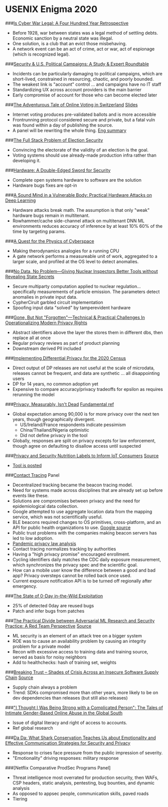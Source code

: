# USENIX Enigma 2020

###[Is Cyber War Legal: A Four Hundred Year Retrospective](https://www.usenix.org/conference/enigma2021/presentation/shapiro)
- Before 1928, war between states was a legal method of settling debts. Economic sanction by a neutral state was illegal.
- One solution, is a club that an evict those misbehaving.
- A network event can be an act of crime, act or war, act of espionage (which is recognized legal).

###[Security & U.S. Political Campaigns: A Study & Expert Roundtable](https://www.usenix.org/conference/enigma2021/presentation/consolvo)
- Incidents can be particularly damaging to political campaigns, which are short-lived, constrained in resourcing, chaotic, and poorly bounded.
- The weakest link is "account" control ... and campaigns have no IT staff
- Standardizing UX across account providers is the main barrier
- Early compromise of account for those who can become elected later

###[The Adventurous Tale of Online Voting in Switzerland](https://www.usenix.org/conference/enigma2021/presentation/folini) [Slides](https://www.slideshare.net/ChristianFolini/the-adventurous-tale-of-online-voting-in-switzerland/ChristianFolini/the-adventurous-tale-of-online-voting-in-switzerland)
- Internet voting produces pre-validated ballots and is more accessible
- Frontrunning protocol considered secure and private, but a fatal vuln was found within a day of publishing the source.
- A panel will be rewriting the whole thing. [Eng summary](https://www.bk.admin.ch/dam/bk/en/dokumente/pore/Summary%20of%20the%20Expert%20Dialog%202020.pdf.download.pdf/Summary%20of%20the%20Expert%20Dialog%202020.pdf)

###[The Full Stack Problem of Election Security](https://www.usenix.org/conference/enigma2021/presentation/cable)
- Convincing the electorate of the validity of an election is the goal.
- Voting systems should use already-made production infra rather than developing it.

###[Hardware: A Double-Edged Sword for Security](https://www.usenix.org/conference/enigma2021/presentation/fern)
- Complete open systems hardware to software are the solution
- Hardware bugs fixes are opt-in

###[A Sound Mind in a Vulnerable Body: Practical Hardware Attacks on Deep Learning](https://www.usenix.org/conference/enigma2021/presentation/hong)
- Hardware attacks break math. The assumption is that only "weak" hardware bugs remain in multitenant.
- Rowhammer/cache side-channel attack on multitenant DNN ML environments reduces accuracy of inference by at least 10% 60% of the time by targeting params.

###[A Quest for the Physics of Cyberspace](https://www.usenix.org/conference/enigma2021/presentation/rrushi)
- Making therodynamics analogies for a running CPU
- A gate network performs a measureable unit of work, aggregated to a larger scale, and profiled at the OS level to detect anomalies. 

###[No Data, No Problem—Giving Nuclear Inspectors Better Tools without Revealing State Secrets](https://www.usenix.org/conference/enigma2021/presentation/negus)
- Secure multiparty computation applied to nuclear regulation... specifically measurements of particle emission. The parameters detect anomalies in private input data.
- CypherCiruit garbled circuit implementation
- Spoofing input data "solved" by tamperevident hardware

###[Gone, But Not "Forgotten"—Technical & Practical Challenges In Operationalizing Modern Privacy Rights](https://www.usenix.org/conference/enigma2021/presentation/huang)
- Abstract identifiers above the layer the stores them in different dbs, then replace all at once
- Regular privacy reviews as part of product planning
- Downstream derived PII included

###[Implementing Differential Privacy for the 2020 Census](https://www.usenix.org/conference/enigma2021/presentation/garfinkel)
- Direct output of DP releases are not useful at the scale of microdata, releases cannot be frequent, and data are synthetic ... all disappointing users
- DP for 14 years, no common adoption yet
- Expensive to compare accuracy/privacy tradeoffs for epsilon as requires rerunning the model

###[Privacy, Measurably, Isn't Dead](https://www.usenix.org/conference/enigma2021/presentation/kelley) [Fundamental ref](https://www.computer.org/csdl/proceedings-article/sp/2021/893400a473)
- Global expectation among 90,000 is for more privacy over the next ten years, though geographically divergent.
  - US/Ireland/France respondents indicate pessimism
  - China/Thailand/Nigeria optimistic
  - Did not define privacy in the tool
- Globally, responses are split on privacy excepts for law enforcement, though agree on defaulting to disallow access until suspected

###[Privacy and Security Nutrition Labels to Inform IoT Consumers](https://www.usenix.org/conference/enigma2021/presentation/emami-naeini) [Source](https://www.iotsecurityprivacy.org/downloads/Emami-Naeni_CHI19_ExploringPrivacy.pdf)
- [Tool is posted](https://www.iotsecurityprivacy.org)

###[Contact Tracing](https://www.usenix.org/conference/enigma2021/presentation/panel-contact-tracing) Panel
- Decentralized tracking became the beacon tracing model.
- Need for systems made across disciplines that are already set up before events like these.
- Solutions are compromises between privacy and the need for epidemiological data collection.
- Google attempted to use aggregate location data from the mapping service, which was not scientifically useful.
- BLE beacons required changes to OS primitives, cross-platform, and an API for public health organizations to use. [Google source](https://github.com/google/exposure-notifications-server)
- Public trust problems with the companies making beacon servers has led to low adoption.
- [Pandemic privacy law analysis](https://papers.ssrn.com/sol3/papers.cfm?abstract_id=3690004)
- Contact tracing normalizes tracking by authorities
- Having a "high privacy promise" encouraged enrollment.
- Cycling identifiers daily matches the CDC daily exposure measurement, which synchronizes the privacy spec and the scientific goal.
- How can a mobile user know the difference between a good and bad app? Privacy oversteps cannot be rolled back once used.
- Current exposure notification API is to be turned off regionally after emergency.

###[The State of 0-Day in-the-Wild Exploitation](https://www.usenix.org/conference/enigma2021/presentation/stone)
- 25% of detected 0day are reused bugs
- Patch and infer bugs from patches

###[The Practical Divide between Adversarial ML Research and Security Practice: A Red Team Perspective](https://www.usenix.org/conference/enigma2021/presentation/anderson) [Source](https://github.com/mitre/advmlthreatmatrix/blob/master/pages/case-studies-page.md#microsoft---azure-service)
- ML security is an element of an attack tree on a bigger system
- ROE was to cause an availability problem by causing an integrity problem for a private model
- Recon with excessive access to training data and training source, served as basis for noisy neighbors
- Add to healthchecks: hash of training set, weights

###[Breaking Trust – Shades of Crisis Across an Insecure Software Supply Chain](https://www.usenix.org/conference/enigma2021/presentation/herr) [Source](https://www.atlanticcouncil.org/resources/breaking-trust-the-dataset/)
- Supply chain always a problem
- Trend: SDKs compromised more than other years, more likely to be on dev dependencies than releases (but still also releases)

###["I Thought I Was Being Strong with a Complicated Person": The Tales of Intimate Gender-Based Online Abuse in the Global South](https://www.usenix.org/conference/enigma2021/presentation/celi)
- Issue of digital literacy and right of access to accounts.
- Ref global research

###[Da Da: What Shark Conservation Teaches Us about Emotionality and Effective Communication Strategies for Security and Privacy](https://www.usenix.org/conference/enigma2021/presentation/ensign)
- Response to crises face pressure from the public impression of severity.
- "Emotionality" driving responses: military response

###[Netflix Comparative ProdSec Programs Panel]
- Threat intelligence most overrated for production security, then WAFs, CSP headers, static analysis, pentesting, bug bounties, and dynamic analysis
- As opposed to appsec people, communication skills, paved roads
- Tiering


